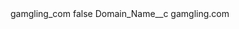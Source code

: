 <?xml version="1.0" encoding="UTF-8"?>
<CustomMetadata xmlns="http://soap.sforce.com/2006/04/metadata" xmlns:xsi="http://www.w3.org/2001/XMLSchema-instance" xmlns:xsd="http://www.w3.org/2001/XMLSchema">
    <label>gamgling_com</label>
    <protected>false</protected>
    <values>
        <field>Domain_Name__c</field>
        <value xsi:type="xsd:string">gamgling.com</value>
    </values>
</CustomMetadata>
